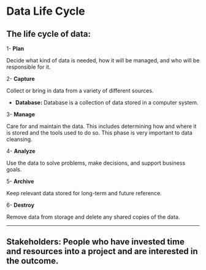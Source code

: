 # Data Life Cycle

## The life cycle of data: 

1- **Plan** 
 
  Decide what kind of data is needed, how it will be managed, and who will be responsible for it.
  
2- **Capture** 

  Collect or bring in data from a variety of different sources.
   - **Database:** Database is a collection of data stored in a computer system.
  
3- **Manage**

  Care for and maintain the data. This includes determining how and where it is stored and the tools used to do so. This phase is very important to data cleansing.

4- **Analyze**

  Use the data to solve problems, make decisions, and support business goals.

5- **Archive**

  Keep relevant data stored for long-term and future reference.

6- **Destroy**

  Remove data from storage and delete any shared copies of the data.
  
--------------------------------
**Stakeholders:** People who have invested time and resources into a project and are interested in the outcome.
--------------------------------
